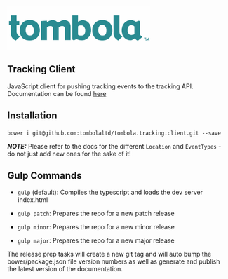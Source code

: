 <img src="https://raw.githubusercontent.com/tombolaltd/tombola.tracking.client/master/logo.jpg?token=ALOSemPZ0bxHlcp8FbSe5_sz_QQDlfHNks5XRGn6wA%3D%3D" height="100" />

## Tracking Client
JavaScript client for pushing tracking events to the tracking API. Documentation can be found [here](http://tombolaltd.github.io/tombola.tracking.client/)

## Installation
`bower i git@github.com:tombolaltd/tombola.tracking.client.git --save`

***NOTE:*** Please refer to the docs for the different `Location` and `EventTypes` - do not just add new ones for the sake of it!

## Gulp Commands
- `gulp` (default): Compiles the typescript and loads the dev server index.html

- `gulp patch`: Prepares the repo for a new patch release

- `gulp minor`: Prepares the repo for a new minor release

- `gulp major`: Prepares the repo for a new major release

The release prep tasks will create a new git tag and will auto bump the bower/package.json file version numbers as well as generate and publish the latest version of the documentation.
